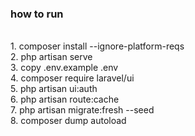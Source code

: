 ### how to run

<br>
1. composer install --ignore-platform-reqs
<br>
2. php artisan serve
<br>
3. copy .env.example .env
<br>
4. composer require laravel/ui
<br>
5. php artisan ui:auth
<br>
6. php artisan route:cache
<br>
7. php artisan migrate:fresh --seed
<br>
8. composer dump autoload
